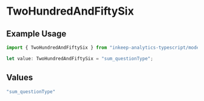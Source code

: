 # TwoHundredAndFiftySix

## Example Usage

```typescript
import { TwoHundredAndFiftySix } from "inkeep-analytics-typescript/models/operations";

let value: TwoHundredAndFiftySix = "sum_questionType";
```

## Values

```typescript
"sum_questionType"
```